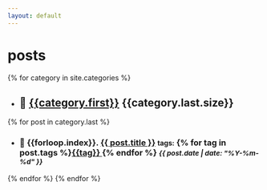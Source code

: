 ```yaml
---
layout: default
---
```

# **posts**
{% for category in site.categories %}
- ## :closed_book: [{{category.first}}]({{site.baseurl}}/category/{{category.first}})  {{category.last.size}}
{% for post in category.last %}
  - ### :page_with_curl: {{forloop.index}}. [{{ post.title }}]({{post.url}})  <small>**tags:**</small> {% for tag in post.tags %}[{{tag}} ]({{site.baseurl}}/tag/{{tag}}){% endfor %}  <small>*{{ post.date | date: "%Y-%m-%d" }}* </small> 

{% endfor %}
{% endfor %}